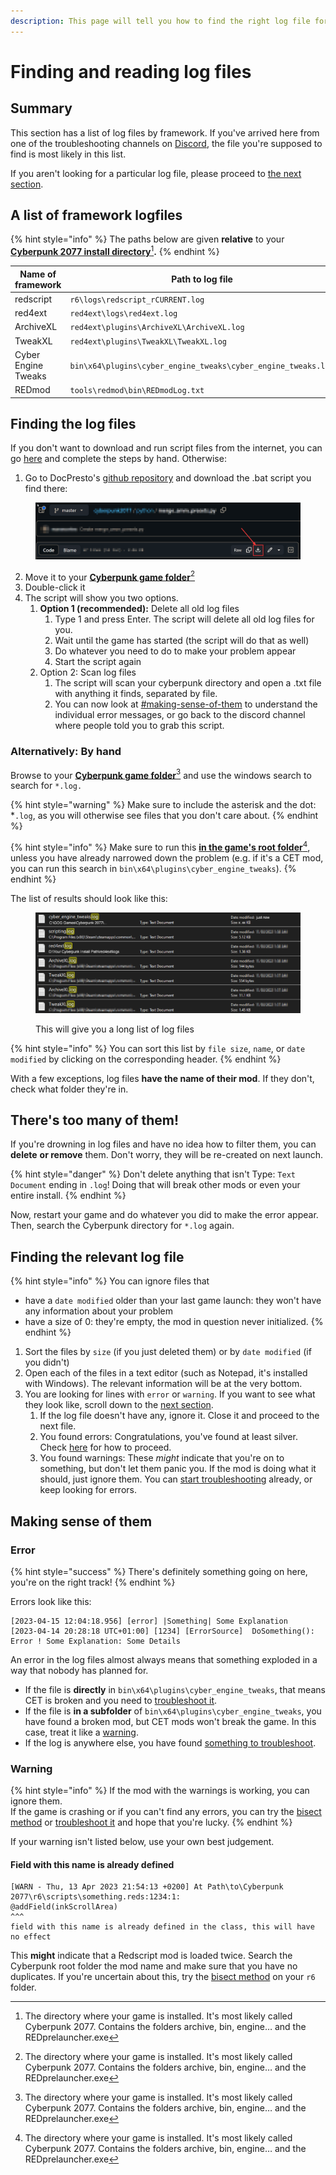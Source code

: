 ```yaml
---
description: This page will tell you how to find the right log file for your problem.
---
```


# Finding and reading log files

## Summary

This section has a list of log files by framework. If you've arrived here from one of the troubleshooting channels on [Discord](https://discord.gg/redmodding), the file you're supposed to find is most likely in this list.

If you aren't looking for a particular log file, please proceed to [the next section](finding-and-reading-log-files.md#finding-the-log-files).

## A list of framework logfiles

{% hint style="info" %}
The paths below are given **relative** to your [**Cyberpunk 2077 install directory**](#user-content-fn-1)[^1]**.**
{% endhint %}

<table><thead><tr><th width="294">Name of framework</th><th>Path to log file</th></tr></thead><tbody><tr><td>redscript</td><td><code>r6\logs\redscript_rCURRENT.log</code></td></tr><tr><td>red4ext</td><td><code>red4ext\logs\red4ext.log</code></td></tr><tr><td>ArchiveXL</td><td><code>red4ext\plugins\ArchiveXL\ArchiveXL.log</code></td></tr><tr><td>TweakXL</td><td><code>red4ext\plugins\TweakXL\TweakXL.log</code></td></tr><tr><td>Cyber Engine Tweaks</td><td><code>bin\x64\plugins\cyber_engine_tweaks\cyber_engine_tweaks.log</code></td></tr><tr><td>REDmod</td><td><code>tools\redmod\bin\REDmodLog.txt</code></td></tr></tbody></table>

## Finding the log files

If you don't want to download and run script files from the internet, you can go [here](finding-and-reading-log-files.md#alternatively-by-hand) and complete the steps by hand. Otherwise:

1. Go to DocPresto's [github repository](https://github.com/DoctorPresto/Cyberpunk-Helper-Scripts/blob/main/FindAllErrors.bat) and download the .bat script you find there:

<figure><img src="../../.gitbook/assets/download_from_github.png" alt=""><figcaption></figcaption></figure>

2. Move it to your [**Cyberpunk game folder**](#user-content-fn-2)[^2]&#x20;
3. Double-click it
4. The script will show you two options.&#x20;
   1. **Option 1 (recommended):** Delete all old log files
      1. Type 1 and press Enter. The script will delete all old log files for you.
      2. Wait until the game has started (the script will do that as well)
      3. Do whatever you need to do to make your problem appear
      4. Start the script again
   2. Option 2: Scan log files
      1. The script will scan your cyberpunk directory and open a .txt file with anything it finds, separated by file.
      2. You can now look at [#making-sense-of-them](finding-and-reading-log-files.md#making-sense-of-them "mention") to understand the individual error messages, or go back to the discord channel where people told you to grab this script.

### Alternatively: By hand

Browse to your [**Cyberpunk game folder**](#user-content-fn-3)[^3] and use the windows search to search for `*.log.`

{% hint style="warning" %}
Make sure to include the asterisk and the dot: \*`.log`, as you will otherwise see files that you don't care about.
{% endhint %}

{% hint style="info" %}
Make sure to run this [**in the game's root folder**](#user-content-fn-4)[^4], unless you have already narrowed down the problem (e.g. if it's a CET mod, you can run this search in `bin\x64\plugins\cyber_engine_tweaks`).
{% endhint %}

The list of results should look like this:

<figure><img src="../../.gitbook/assets/userguide_logs.png" alt=""><figcaption><p>This will give you a long list of log files</p></figcaption></figure>

{% hint style="info" %}
You can sort this list by `file size`, `name`, or `date modified` by clicking on the corresponding header.
{% endhint %}

With a few exceptions, log files **have the name of their mod**. If they don't, check what folder they're in.

## There's too many of them!

If you're drowning in log files and have no idea how to filter them, you can **delete** **or remove** them. Don't worry, they will be re-created on next launch.

{% hint style="danger" %}
Don't delete anything that isn't Type: `Text Document` ending in `.log`! Doing that will break other mods or even your entire install.
{% endhint %}

Now, restart your game and do whatever you did to make the error appear. Then, search the Cyberpunk directory for `*.log` again.

## Finding the relevant log file

{% hint style="info" %}
You can ignore files that&#x20;

* have a `date modified` older than your last game launch: they won't have any information about your problem
* have a size of 0: they're empty, the mod in question never initialized.
{% endhint %}

1. Sort the files by `size` (if you just deleted them) or by `date modified` (if you didn't)
2. Open each of the files in a text editor (such as Notepad, it's installed with Windows). The relevant information will be at the very bottom.
3. You are looking for lines with `error` or `warning`. If you want to see what they look like, scroll down to the [next section](finding-and-reading-log-files.md#making-sense-of-them).
   1. If the log file doesn't have any, ignore it. Close it and proceed to the next file.
   2. You found errors: Congratulations, you've  found at least silver. Check [here](finding-and-reading-log-files.md#error) for how to proceed.
   3. You found warnings: These _might_ indicate that you're on to something, but don't let them panic you. If the mod is doing what it should, just ignore them. You can [start troubleshooting](finding-and-reading-log-files.md#warning) already, or keep looking for errors.

## Making sense of them

### Error

{% hint style="success" %}
There's definitely something going on here, you're on the right track!
{% endhint %}

Errors look like this:

```
[2023-04-15 12:04:18.956] [error] |Something| Some Explanation
[2023-04-14 20:28:18 UTC+01:00] [1234] [ErrorSource]  DoSomething(): Error ! Some Explanation: Some Details
```

An error in the log files almost always means that something exploded in a way that nobody has planned for.&#x20;

* If the file is **directly** in `bin\x64\plugins\cyber_engine_tweaks`, that means CET is broken and you need to [troubleshoot it](./#dealing-with-a-broken-mod).&#x20;
* If the file is **in a subfolder** of `bin\x64\plugins\cyber_engine_tweaks`, you have found a broken mod, but CET mods won't break the game. In this case, treat it like a [warning](finding-and-reading-log-files.md#warning).
* If the log is anywhere else, you have found [something to troubleshoot](./#dealing-with-a-broken-mod).

### Warning

{% hint style="info" %}
If the mod with the warnings is working, you can ignore them.\
If the game is crashing or if you can't find any errors, you can try the [bisect method](./#finding-the-broken-mod-bisecting) or [troubleshoot it](./#dealing-with-a-broken-mod) and hope that you're lucky.
{% endhint %}

If your warning isn't listed below, use your own best judgement.

#### Field with this name is already defined

```
[WARN - Thu, 13 Apr 2023 21:54:13 +0200] At Path\to\Cyberpunk 2077\r6\scripts\something.reds:1234:1:
@addField(inkScrollArea)
^^^
field with this name is already defined in the class, this will have no effect
```

This **might** indicate that a Redscript mod is loaded twice. Search the Cyberpunk root folder the mod name and make sure that you have no duplicates. If you're uncertain about this, try the [bisect method](./#finding-the-broken-mod-bisecting) on your `r6` folder.

[^1]: The directory where your game is installed. It's most likely called Cyberpunk 2077. Contains the folders archive, bin, engine… and the REDprelauncher.exe

[^2]: The directory where your game is installed. It's most likely called Cyberpunk 2077. Contains the folders archive, bin, engine… and the REDprelauncher.exe

[^3]: The directory where your game is installed. It's most likely called Cyberpunk 2077. Contains the folders archive, bin, engine… and the REDprelauncher.exe

[^4]: The directory where your game is installed. It's most likely called Cyberpunk 2077. Contains the folders archive, bin, engine… and the REDprelauncher.exe

